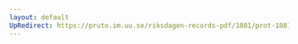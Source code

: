 ```yaml
---
layout: default
UpRedirect: https://pruto.im.uu.se/riksdagen-records-pdf/1881/prot-1881--ak--005.pdf
---
```

